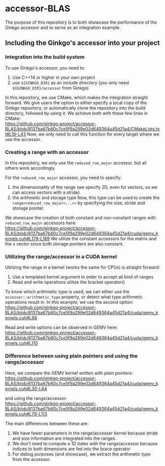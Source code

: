 # accessor-BLAS
The purpose of this repository is to both showcase the performance of the Ginkgo accessor and to serve as an integration example.

## Including the Ginkgo's accessor into your project

### Integration into the build system
To use Ginkgo's accessor, you need to:
1. Use C++14 or higher in your own project
2. use `${GINKGO_DIR}` as an include directory (you only need `${GINKGO_DIR}/accessor` from Ginkgo)

In this repository, we use CMake, which makes the integration straight forward.
We give users the option to either specify a local copy of the Ginkgo repository, or automatically clone the repository into the build directory, followed by using it.
We achieve both with these few lines in CMake:  
https://github.com/ginkgo-project/accessor-BLAS/blob/8137ba67b60c7ce5f9a299e02d649364a45d21a4/CMakeLists.txt#L16-L43
Now, we only need to call this function for every target where we use the accessor.


### Creating a range with an accessor
In this repository, we only use the `reduced_row_major` accessor, but all others work accordingly.

For the `reduced_row_major` accessor, you need to specify:
1. the dimensionality of the range (we specify 2D, even for vectors, so we can access vectors with a stride)
2. the arithmetic and storage type
Now, this type can be used to create the `range<reduced_row_major<...>>` by specifying the size, stride and storage pointer.

We showcase the creation of both constant and non-constant ranges with `reduced_row_major` accessors here:  
https://github.com/ginkgo-project/accessor-BLAS/blob/8137ba67b60c7ce5f9a299e02d649364a45d21a4/cuda/gemv_kernels.cuh#L178-L189
We utilize the constant accessors for the matrix and the x vector since both storage pointers are also constant.


### Utilizing the range/accessor in a CUDA kernel

Utilizing the range in a kernel (works the same for CPUs) is straight forward:
1. Use a templated kernel argument in order to accept all kind of ranges
2. Read and write operations utilize the bracket operator()

To know which arithmetic type is used, we can either use the `accessor::arithmetic_type` property, or detect what type arithmetic operations result in. In this example, we use the second option:  
https://github.com/ginkgo-project/accessor-BLAS/blob/8137ba67b60c7ce5f9a299e02d649364a45d21a4/cuda/gemv_kernels.cuh#L86

Read and write options can be observed in GEMV here:  
https://github.com/ginkgo-project/accessor-BLAS/blob/8137ba67b60c7ce5f9a299e02d649364a45d21a4/cuda/gemv_kernels.cuh#L110


### Difference between using plain pointers and using the range/accessor

Here, we compare the GEMV kernel written with plain pointers:  
https://github.com/ginkgo-project/accessor-BLAS/blob/8137ba67b60c7ce5f9a299e02d649364a45d21a4/cuda/gemv_kernels.cuh#L30-L64

and using the range/accessor:  
https://github.com/ginkgo-project/accessor-BLAS/blob/8137ba67b60c7ce5f9a299e02d649364a45d21a4/cuda/gemv_kernels.cuh#L79-L113


The main differences between these are:
1. We have fewer parameters in the range/accesser kernel because stride and size information are integrated into the ranges.
2. We don't need to compute a 1D index with the range/accessor because indices to both dimensions are fed into the brace operator
3. For debug purposes (and showcase), we extract the arithmetic type from the accessor.
